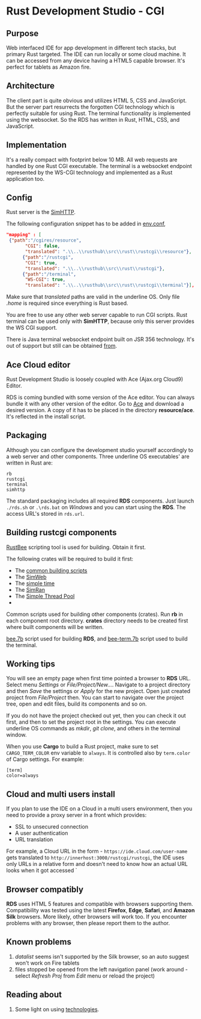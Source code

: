 # Rust Development Studio - CGI

## Purpose
Web interfaced IDE for app development in different tech stacks, but primary Rust targeted. The IDE can run locally or some cloud machine. 
It can be accessed from any device having a HTML5 capable browser. It's perfect for tablets as Amazon fire.

## Architecture
The client part is quite obvious and utilizes HTML 5, CSS and JavaScript. But the server part resurrects the forgotten CGI technology which is
perfectly suitable for using Rust. The terminal functionality is implemented using the websocket. So the RDS has
written in Rust, HTML, CSS, and JavaScript.

## Implementation
It's a really compact with footprint below 10 MB. All web requests are handled by one Rust CGI executable. The terminal is
a websocket endpoint represented by the WS-CGI technology and implemented as a Rust application too.

## Config

Rust server is the [SimHTTP](https://github.com/vernisaz/simhttp).

The following configuration snippet has to be added in [env.conf](https://github.com/vernisaz/simhttp/blob/master/env.conf),
```json
"mapping" : [
 {"path":"/cgires/resource",
       "CGI": false,
       "translated": ".\\..\\rusthub\\src\\rust\\rustcgi\\resource"},
      {"path":"/rustcgi",
       "CGI": true,
       "translated": ".\\..\\rusthub\\src\\rust\\rustcgi"},
      {"path":"/terminal",
       "WS-CGI": true,
       "translated": ".\\..\\rusthub\\src\\rust\\rustcgi\\terminal"}],
```
Make sure that *translated* paths are valid in the underline OS.
Only file *.home* is required since everything is Rust based.

You are free to use any other web server capable to run CGI scripts. Rust terminal can be used only with **SimHTTP**,
because only this server provides the WS CGI support.

There is Java terminal websocket endpoint built on JSR 356 technology. It's out of support but still
can be obtained [from](https://gitlab.com/tools6772135/rusthub/-/tree/master/src/java/rustcgi).

## Ace Cloud editor
Rust Development Studio is loosely coupled with Ace (Ajax.org Cloud9) Editor.

RDS is coming bundled with some version of the Ace editor. You can always bundle it with any other version of the editor. 
Go to [Ace](https://github.com/ajaxorg/ace-builds/) and download a desired version. A copy of it has to be placed in the directory
**resource/ace**. It's reflected in the install script.

## Packaging
Although you can configure the development studio yourself accordingly to a web server and other components.
Three underline OS executables' are written in Rust are:
```
rb
rustcgi
terminal
simhttp
```

The standard packaging includes all required **RDS** components. Just launch `./rds.sh` or `.\rds.bat` on _Windows_
and you can start using the **RDS**. The access URL's stored in `rds.url`.

## Building rustcgi components

[RustBee](https://github.com/vernisaz/rust_bee) scripting tool is used for building. Obtain it first.

The following crates will be required to build it first:

- The [common building scripts](https://github.com/vernisaz/simscript)
- The [SimWeb](https://github.com/vernisaz/simweb)
- The [simple time](https://github.com/vernisaz/simtime)
- The [SimRan](https://github.com/vernisaz/simran) 
- The [Simple Thread Pool](https://github.com/vernisaz/simtpool)
- 

Common scripts used for building other components (crates). Run **rb** in each component root directory. **crates** directory
needs to be created first where built components will be written.

[bee.7b](./bee.7b) script used for building **RDS**, and [bee-term.7b](./bee-term.7b) script used to build the terminal.

## Working tips

You will see an empty page when first time pointed a browser to **RDS** URL. Select menu *Settings* or *File/Project/New...*.
Navigate to a project directory and then *Save* the settings or *Apply* for the new project.
Open just created project from *File/Project* then. You can start to
navigate over the project tree, open and edit files, build its components and so on.

If you do not have the project checked out yet, then you can check it out first, and then to set the project root 
in the settings. You can execute underline OS commands as *mkdir*, *git clone*, and others in the terminal window. 

When you use **Cargo** to build a Rust project, make sure to set `CARGO_TERM_COLOR` env variable to `always`. It
is controlled also by `term.color` of Cargo settings. For example:
```
[term]
color=always
```
## Cloud and multi users install
If you plan to use the IDE on a Cloud in a multi users environment, then you need to provide a proxy server in a front which provides:
- SSL to unsecured connection
- A user authentication
- URL translation

For example, a Cloud URL in the form - `https://ide.cloud.com/user-name` gets translated to `http://innerhost:3000/rustcgi/rustcgi`,
the IDE uses only URLs in a relative form and doesn't need to know how an actual URL looks when it got accessed
`

## Browser compatibly

**RDS** uses HTML 5 features and compatible with browsers supporting them. 
Compatibility was tested using the latest **Firefox**, **Edge**, **Safari**, and **Amazon Silk** browsers.
More likely, other browsers will work too. If you encounter problems with any browser,
then please report them to the author.

## Known problems

1. *datalist* seems isn't supported by the Silk browser, so an auto suggest won't work on Fire tablets
2. files stopped be opened from the left navigation panel (work around - select
_Refresh Proj_ from _Edit_ menu or reload the project)

## Reading about

1. Some light on using [technologies](https://www.linkedin.com/pulse/new-life-old-technologies-dmitriy-rogatkin-nznpc/).